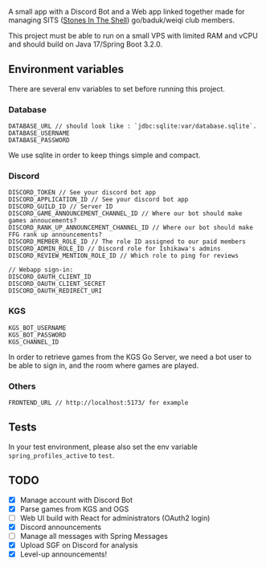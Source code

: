 A small app with a Discord Bot and a Web app linked together made for managing
SITS ([Stones In The Shell](https://sits-go.org/)) go/baduk/weiqi club members.

This project must be able to run on a small VPS with limited RAM and vCPU and should build on Java 17/Spring Boot 3.2.0.

## Environment variables

There are several env variables to set before running this project.

### Database

```
DATABASE_URL // should look like : `jdbc:sqlite:var/database.sqlite`.
DATABASE_USERNAME
DATABASE_PASSWORD
```

We use sqlite in order to keep things simple and compact.

### Discord

```
DISCORD_TOKEN // See your discord bot app
DISCORD_APPLICATION_ID // See your discord bot app
DISCORD_GUILD_ID // Server ID
DISCORD_GAME_ANNOUNCEMENT_CHANNEL_ID // Where our bot should make games annoucements?
DISCORD_RANK_UP_ANNOUNCEMENT_CHANNEL_ID // Where our bot should make FFG rank up announcements?
DISCORD_MEMBER_ROLE_ID // The role ID assigned to our paid members
DISCORD_ADMIN_ROLE_ID // Discord role for Ishikawa's admins
DISCORD_REVIEW_MENTION_ROLE_ID // Which role to ping for reviews

// Webapp sign-in:
DISCORD_OAUTH_CLIENT_ID
DISCORD_OAUTH_CLIENT_SECRET
DISCORD_OAUTH_REDIRECT_URI
```

### KGS

```
KGS_BOT_USERNAME
KGS_BOT_PASSWORD
KGS_CHANNEL_ID
```

In order to retrieve games from the KGS Go Server, we need a bot user to be able to sign in, and the room where games
are played.

### Others

```
FRONTEND_URL // http://localhost:5173/ for example
```

## Tests

In your test environment, please also set the env variable `spring_profiles_active` to `test`.

## TODO

- [x] Manage account with Discord Bot
- [x] Parse games from KGS and OGS
- [ ] Web UI build with React for administrators (OAuth2 login)
- [x] Discord announcements
- [ ] Manage all messages with Spring Messages
- [x] Upload SGF on Discord for analysis
- [x] Level-up announcements!